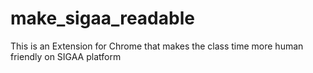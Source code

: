 # make_sigaa_readable
This is an Extension for Chrome that makes the class time more human friendly on SIGAA platform
